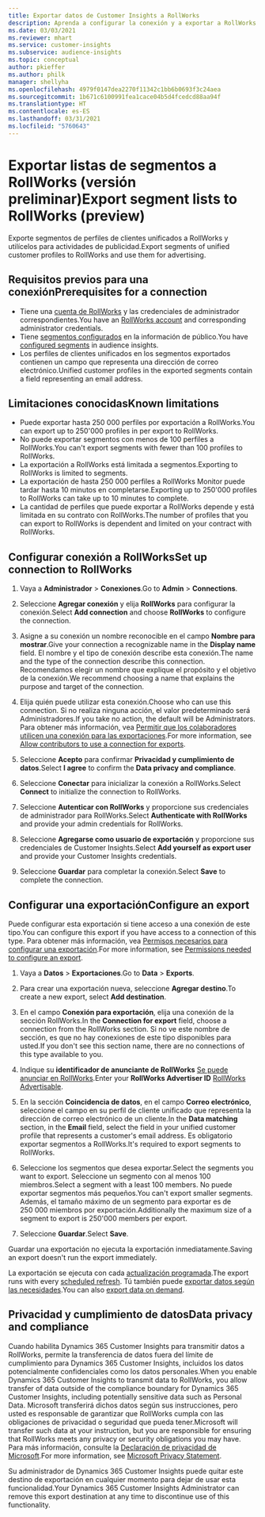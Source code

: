 ```yaml
---
title: Exportar datos de Customer Insights a RollWorks
description: Aprenda a configurar la conexión y a exportar a RollWorks.
ms.date: 03/03/2021
ms.reviewer: mhart
ms.service: customer-insights
ms.subservice: audience-insights
ms.topic: conceptual
author: pkieffer
ms.author: philk
manager: shellyha
ms.openlocfilehash: 4979f0147dea2270f11342c1bb6b0693f3c24aea
ms.sourcegitcommit: 1b671c6100991fea1cace04b5d4fcedcd88aa94f
ms.translationtype: HT
ms.contentlocale: es-ES
ms.lasthandoff: 03/31/2021
ms.locfileid: "5760643"
---
```

# <a name="export-segment-lists-to-rollworks-preview"></a><span data-ttu-id="52d46-103">Exportar listas de segmentos a RollWorks (versión preliminar)</span><span class="sxs-lookup"><span data-stu-id="52d46-103">Export segment lists to RollWorks (preview)</span></span>

<span data-ttu-id="52d46-104">Exporte segmentos de perfiles de clientes unificados a RollWorks y utilícelos para actividades de publicidad.</span><span class="sxs-lookup"><span data-stu-id="52d46-104">Export segments of unified customer profiles to RollWorks and use them for advertising.</span></span> 

## <a name="prerequisites-for-a-connection"></a><span data-ttu-id="52d46-105">Requisitos previos para una conexión</span><span class="sxs-lookup"><span data-stu-id="52d46-105">Prerequisites for a connection</span></span>

-   <span data-ttu-id="52d46-106">Tiene una [cuenta de RollWorks](https://www.rollworks.com/) y las credenciales de administrador correspondientes.</span><span class="sxs-lookup"><span data-stu-id="52d46-106">You have an [RollWorks account](https://www.rollworks.com/) and corresponding administrator credentials.</span></span>
-   <span data-ttu-id="52d46-107">Tiene [segmentos configurados](segments.md) en la información de público.</span><span class="sxs-lookup"><span data-stu-id="52d46-107">You have [configured segments](segments.md) in audience insights.</span></span>
-   <span data-ttu-id="52d46-108">Los perfiles de clientes unificados en los segmentos exportados contienen un campo que representa una dirección de correo electrónico.</span><span class="sxs-lookup"><span data-stu-id="52d46-108">Unified customer profiles in the exported segments contain a field representing an email address.</span></span>

## <a name="known-limitations"></a><span data-ttu-id="52d46-109">Limitaciones conocidas</span><span class="sxs-lookup"><span data-stu-id="52d46-109">Known limitations</span></span>

- <span data-ttu-id="52d46-110">Puede exportar hasta 250 000 perfiles por exportación a RollWorks.</span><span class="sxs-lookup"><span data-stu-id="52d46-110">You can export up to 250'000 profiles in per export to RollWorks.</span></span>
- <span data-ttu-id="52d46-111">No puede exportar segmentos con menos de 100 perfiles a RollWorks.</span><span class="sxs-lookup"><span data-stu-id="52d46-111">You can't export segments with fewer than 100 profiles to RollWorks.</span></span> 
- <span data-ttu-id="52d46-112">La exportación a RollWorks está limitada a segmentos.</span><span class="sxs-lookup"><span data-stu-id="52d46-112">Exporting to RollWorks is limited to segments.</span></span>
- <span data-ttu-id="52d46-113">La exportación de hasta 250 000 perfiles a RollWorks Monitor puede tardar hasta 10 minutos en completarse.</span><span class="sxs-lookup"><span data-stu-id="52d46-113">Exporting up to 250'000 profiles to RollWorks can take up to 10 minutes to complete.</span></span> 
- <span data-ttu-id="52d46-114">La cantidad de perfiles que puede exportar a RollWorks depende y está limitada en su contrato con RollWorks.</span><span class="sxs-lookup"><span data-stu-id="52d46-114">The number of profiles that you can export to RollWorks is dependent and limited on your contract with RollWorks.</span></span>

## <a name="set-up-connection-to-rollworks"></a><span data-ttu-id="52d46-115">Configurar conexión a RollWorks</span><span class="sxs-lookup"><span data-stu-id="52d46-115">Set up connection to RollWorks</span></span>

1. <span data-ttu-id="52d46-116">Vaya a **Administrador** > **Conexiones**.</span><span class="sxs-lookup"><span data-stu-id="52d46-116">Go to **Admin** > **Connections**.</span></span>

1. <span data-ttu-id="52d46-117">Seleccione **Agregar conexión** y elija **RollWorks** para configurar la conexión.</span><span class="sxs-lookup"><span data-stu-id="52d46-117">Select **Add connection** and choose **RollWorks** to configure the connection.</span></span>

1. <span data-ttu-id="52d46-118">Asigne a su conexión un nombre reconocible en el campo **Nombre para mostrar**.</span><span class="sxs-lookup"><span data-stu-id="52d46-118">Give your connection a recognizable name in the **Display name** field.</span></span> <span data-ttu-id="52d46-119">El nombre y el tipo de conexión describe esta conexión.</span><span class="sxs-lookup"><span data-stu-id="52d46-119">The name and the type of the connection describe this connection.</span></span> <span data-ttu-id="52d46-120">Recomendamos elegir un nombre que explique el propósito y el objetivo de la conexión.</span><span class="sxs-lookup"><span data-stu-id="52d46-120">We recommend choosing a name that explains the purpose and target of the connection.</span></span>

1. <span data-ttu-id="52d46-121">Elija quién puede utilizar esta conexión.</span><span class="sxs-lookup"><span data-stu-id="52d46-121">Choose who can use this connection.</span></span> <span data-ttu-id="52d46-122">Si no realiza ninguna acción, el valor predeterminado será Administradores.</span><span class="sxs-lookup"><span data-stu-id="52d46-122">If you take no action, the default will be Administrators.</span></span> <span data-ttu-id="52d46-123">Para obtener más información, vea [Permitir que los colaboradores utilicen una conexión para las exportaciones](connections.md#allow-contributors-to-use-a-connection-for-exports).</span><span class="sxs-lookup"><span data-stu-id="52d46-123">For more information, see [Allow contributors to use a connection for exports](connections.md#allow-contributors-to-use-a-connection-for-exports).</span></span>

1. <span data-ttu-id="52d46-124">Seleccione **Acepto** para confirmar **Privacidad y cumplimiento de datos**.</span><span class="sxs-lookup"><span data-stu-id="52d46-124">Select **I agree** to confirm the **Data privacy and compliance**.</span></span>

1. <span data-ttu-id="52d46-125">Seleccione **Conectar** para inicializar la conexión a RollWorks.</span><span class="sxs-lookup"><span data-stu-id="52d46-125">Select **Connect** to initialize the connection to RollWorks.</span></span>

1. <span data-ttu-id="52d46-126">Seleccione **Autenticar con RollWorks** y proporcione sus credenciales de administrador para RollWorks.</span><span class="sxs-lookup"><span data-stu-id="52d46-126">Select **Authenticate with RollWorks** and provide your admin credentials for RollWorks.</span></span>

1. <span data-ttu-id="52d46-127">Seleccione **Agregarse como usuario de exportación** y proporcione sus credenciales de Customer Insights.</span><span class="sxs-lookup"><span data-stu-id="52d46-127">Select **Add yourself as export user** and provide your Customer Insights credentials.</span></span>

1. <span data-ttu-id="52d46-128">Seleccione **Guardar** para completar la conexión.</span><span class="sxs-lookup"><span data-stu-id="52d46-128">Select **Save** to complete the connection.</span></span>

## <a name="configure-an-export"></a><span data-ttu-id="52d46-129">Configurar una exportación</span><span class="sxs-lookup"><span data-stu-id="52d46-129">Configure an export</span></span>

<span data-ttu-id="52d46-130">Puede configurar esta exportación si tiene acceso a una conexión de este tipo.</span><span class="sxs-lookup"><span data-stu-id="52d46-130">You can configure this export if you have access to a connection of this type.</span></span> <span data-ttu-id="52d46-131">Para obtener más información, vea [Permisos necesarios para configurar una exportación](export-destinations.md#set-up-a-new-export).</span><span class="sxs-lookup"><span data-stu-id="52d46-131">For more information, see [Permissions needed to configure an export](export-destinations.md#set-up-a-new-export).</span></span>

1. <span data-ttu-id="52d46-132">Vaya a **Datos** > **Exportaciones**.</span><span class="sxs-lookup"><span data-stu-id="52d46-132">Go to **Data** > **Exports**.</span></span>

1. <span data-ttu-id="52d46-133">Para crear una exportación nueva, seleccione **Agregar destino**.</span><span class="sxs-lookup"><span data-stu-id="52d46-133">To create a new export, select **Add destination**.</span></span>

1. <span data-ttu-id="52d46-134">En el campo **Conexión para exportación**, elija una conexión de la sección RollWorks.</span><span class="sxs-lookup"><span data-stu-id="52d46-134">In the **Connection for export** field, choose a connection from the RollWorks section.</span></span> <span data-ttu-id="52d46-135">Si no ve este nombre de sección, es que no hay conexiones de este tipo disponibles para usted.</span><span class="sxs-lookup"><span data-stu-id="52d46-135">If you don't see this section name, there are no connections of this type available to you.</span></span>

1. <span data-ttu-id="52d46-136">Indique su **identificador de anunciante de RollWorks** [Se puede anunciar en RollWorks](https://help.adroll.com/hc/articles/212011838-Advertiser-Profiles).</span><span class="sxs-lookup"><span data-stu-id="52d46-136">Enter your **RollWorks Advertiser ID** [RollWorks Advertisable](https://help.adroll.com/hc/articles/212011838-Advertiser-Profiles).</span></span>

3. <span data-ttu-id="52d46-137">En la sección **Coincidencia de datos**, en el campo **Correo electrónico**, seleccione el campo en su perfil de cliente unificado que representa la dirección de correo electrónico de un cliente.</span><span class="sxs-lookup"><span data-stu-id="52d46-137">In the **Data matching** section, in the **Email** field, select the field in your unified customer profile that represents a customer's email address.</span></span> <span data-ttu-id="52d46-138">Es obligatorio exportar segmentos a RollWorks.</span><span class="sxs-lookup"><span data-stu-id="52d46-138">It's required to export segments to RollWorks.</span></span>

1. <span data-ttu-id="52d46-139">Seleccione los segmentos que desea exportar.</span><span class="sxs-lookup"><span data-stu-id="52d46-139">Select the segments you want to export.</span></span> <span data-ttu-id="52d46-140">Seleccione un segmento con al menos 100 miembros.</span><span class="sxs-lookup"><span data-stu-id="52d46-140">Select a segment with a least 100 members.</span></span> <span data-ttu-id="52d46-141">No puede exportar segmentos más pequeños.</span><span class="sxs-lookup"><span data-stu-id="52d46-141">You can't export smaller segments.</span></span> <span data-ttu-id="52d46-142">Además, el tamaño máximo de un segmento para exportar es de 250 000 miembros por exportación.</span><span class="sxs-lookup"><span data-stu-id="52d46-142">Additionally the maximum size of a segment to export is 250'000 members per export.</span></span> 

1. <span data-ttu-id="52d46-143">Seleccione **Guardar**.</span><span class="sxs-lookup"><span data-stu-id="52d46-143">Select **Save**.</span></span>

<span data-ttu-id="52d46-144">Guardar una exportación no ejecuta la exportación inmediatamente.</span><span class="sxs-lookup"><span data-stu-id="52d46-144">Saving an export doesn't run the export immediately.</span></span>

<span data-ttu-id="52d46-145">La exportación se ejecuta con cada [actualización programada](system.md#schedule-tab).</span><span class="sxs-lookup"><span data-stu-id="52d46-145">The export runs with every [scheduled refresh](system.md#schedule-tab).</span></span> <span data-ttu-id="52d46-146">Tú también puede [exportar datos según las necesidades](export-destinations.md#run-exports-on-demand).</span><span class="sxs-lookup"><span data-stu-id="52d46-146">You can also [export data on demand](export-destinations.md#run-exports-on-demand).</span></span> 


## <a name="data-privacy-and-compliance"></a><span data-ttu-id="52d46-147">Privacidad y cumplimiento de datos</span><span class="sxs-lookup"><span data-stu-id="52d46-147">Data privacy and compliance</span></span>

<span data-ttu-id="52d46-148">Cuando habilita Dynamics 365 Customer Insights para transmitir datos a RollWorks, permite la transferencia de datos fuera del límite de cumplimiento para Dynamics 365 Customer Insights, incluidos los datos potencialmente confidenciales como los datos personales.</span><span class="sxs-lookup"><span data-stu-id="52d46-148">When you enable Dynamics 365 Customer Insights to transmit data to RollWorks, you allow transfer of data outside of the compliance boundary for Dynamics 365 Customer Insights, including potentially sensitive data such as Personal Data.</span></span> <span data-ttu-id="52d46-149">Microsoft transferirá dichos datos según sus instrucciones, pero usted es responsable de garantizar que RollWorks cumpla con las obligaciones de privacidad o seguridad que pueda tener.</span><span class="sxs-lookup"><span data-stu-id="52d46-149">Microsoft will transfer such data at your instruction, but you are responsible for ensuring that RollWorks meets any privacy or security obligations you may have.</span></span> <span data-ttu-id="52d46-150">Para más información, consulte la [Declaración de privacidad de Microsoft](https://go.microsoft.com/fwlink/?linkid=396732).</span><span class="sxs-lookup"><span data-stu-id="52d46-150">For more information, see [Microsoft Privacy Statement](https://go.microsoft.com/fwlink/?linkid=396732).</span></span>

<span data-ttu-id="52d46-151">Su administrador de Dynamics 365 Customer Insights puede quitar este destino de exportación en cualquier momento para dejar de usar esta funcionalidad.</span><span class="sxs-lookup"><span data-stu-id="52d46-151">Your Dynamics 365 Customer Insights Administrator can remove this export destination at any time to discontinue use of this functionality.</span></span>
